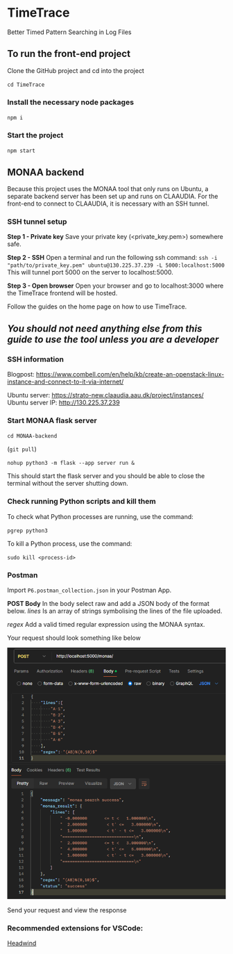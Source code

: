 # TimeTrace

Better Timed Pattern Searching in Log Files

## To run the front-end project
Clone the GitHub project and cd into the project 

`cd TimeTrace`

### Install the necessary node packages
`npm i`

### Start the project
`npm start`

## MONAA backend
Because this project uses the MONAA tool that only runs on Ubuntu, a separate backend server has been set up and runs on CLAAUDIA.
For the front-end to connect to CLAAUDIA, it is necessary with an SSH tunnel.

### SSH tunnel setup
**Step 1 - Private key**
Save your private key (<private_key.pem>) somewhere safe.

**Step 2 - SSH**
Open a terminal and run the following ssh command:
`ssh -i "path/to/private_key.pem" ubuntu@130.225.37.239 -L 5000:localhost:5000`
This will tunnel port 5000 on the server to localhost:5000.

**Step 3 - Open browser**
Open your browser and go to localhost:3000 where the TimeTrace frontend will be hosted.

Follow the guides on the home page on how to use TimeTrace.

*You should not need anything else from this guide to use the tool unless you are a developer*
---

### SSH information
Blogpost: https://www.combell.com/en/help/kb/create-an-openstack-linux-instance-and-connect-to-it-via-internet/

Ubuntu server: https://strato-new.claaudia.aau.dk/project/instances/
Ubuntu server IP: http://130.225.37.239

### Start MONAA flask server
`cd MONAA-backend` 

(`git pull`)

`nohup python3 -m flask --app server run &`

This should start the flask server and you should be able to close the terminal without the server shutting down.

### Check running Python scripts and kill them
To check what Python processes are running, use the command:

`pgrep python3`

To kill a Python process, use the command:

`sudo kill <process-id>`

### Postman
Import `P6.postman_collection.json` in your Postman App.

**POST Body**
In the body select raw and add a JSON body of the format below.
*lines* Is an array of strings symbolising the lines of the file uploaded.

*regex* Add a valid timed regular expression using the MONAA syntax.

Your request should look something like below

![Postman example](postman_example.png)

Send your request and view the response

### Recommended extensions for VSCode:
[Headwind](https://marketplace.visualstudio.com/items?itemName=heybourn.headwind)
